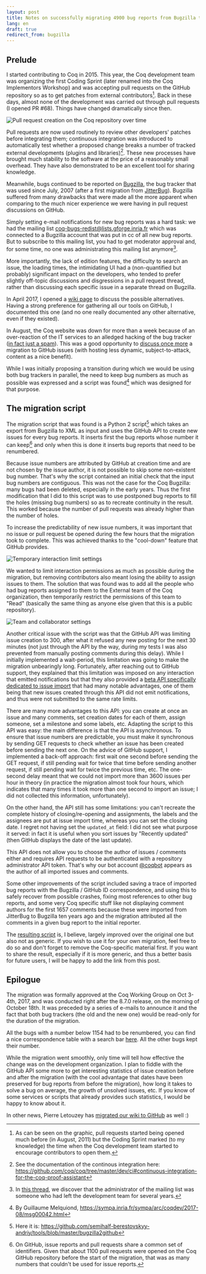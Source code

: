 ```yaml
---
layout: post
title: Notes on successfully migrating 4900 bug reports from Bugzilla to GitHub issues
lang: en
draft: true
redirect_from: bugzilla
---
```


## Prelude ##

I started contributing to Coq in 2015. This year, the Coq development team
was organizing the first Coding Sprint (later renamed into the Coq Implementors
Workshop) and was accepting pull requests on the GitHub repository so as to get
patches from external contributors[^1]. Back in these days, almost none of the
development was carried out through pull requests (I opened PR #68). Things
have changed dramatically since then.

![Pull request creation on the Coq repository over time](/images/coq-pull-requests-over-time.png)

[^1]: As can be seen on the graphic, pull requests started being opened much before (in August, 2011) but the Coding Sprint marked (to my knowledge) the time when the Coq development team started to encourage contributors to open them.

Pull requests are now used routinely to review other developers' patches before
integrating them; continuous integration was introduced to automatically test
whether a proposed change breaks a number of tracked external developments
(plugins and libraries)[^2]. These new processes have brought much stability
to the software at the price of a reasonably small overhead. They have also
demonstrated to be an excellent tool for sharing knowledge.

[^2]: See the documentation of the continous integration here: <https://github.com/coq/coq/tree/master/dev/ci#continuous-integration-for-the-coq-proof-assistant>

Meanwhile, bugs continued to be reported on [Bugzilla](https://www.bugzilla.org/),
the bug tracker that was used since July, 2007 (after a first migration from
[JitterBug](https://www.samba.org/jitterbug/)). Bugzilla suffered from many
drawbacks that were made all the more apparent when comparing to the much nicer
experience we were having in pull request discussions on GitHub.

Simply setting e-mail notifications for new bug reports was a hard task: we
had the mailing list <coq-bugs-redist@lists.gforge.inria.fr> which was connected
to a Bugzilla account that was put in cc of all new bug reports. But to
subscribe to this mailing list, you had to get moderator approval and, for some
time, no one was administrating this mailing list anymore[^3].

[^3]: In [this thread](https://sympa.inria.fr/sympa/arc/coqdev/2017-04/msg00025.html), we discover that the administrator of the mailing list was someone who had left the development team for several years.

More importantly, the lack of edition features, the difficulty to search an
issue, the loading times, the intimidating UI had a (non-quantified but probably)
significant impact on the developers, who tended to prefer slightly off-topic
discussions and disgressions in a pull request thread, rather than discussing
each specific issue in a separate thread on Bugzilla.

In April 2017, I opened a [wiki page](https://github.com/coq/coq/wiki/BugzillaVsOtherTools)
to discuss the possible
alternatives. Having a strong preference for gathering all our tools on GitHub,
I documented this one (and no one really documented any other alternative,
even if they existed).

In August, the Coq website was down for more than a week because of an
over-reaction of the IT services to an alledged hacking of the bug tracker
([in fact just a spam](https://sympa.inria.fr/sympa/arc/coq-club/2017-08/msg00040.html)). This was a good opportunity to
[discuss once more](https://sympa.inria.fr/sympa/arc/coqdev/2017-08/msg00019.html)
a migration to GitHub issues (with hosting less dynamic, subject-to-attack,
content as a nice benefit).

While I was initially proposing a transition during which we would be using both
bug trackers in parallel, the need to keep bug numbers as much as possible
was expressed and a script was found[^4] which was designed for that purpose.

[^4]: By Guillaume Melquiond, <https://sympa.inria.fr/sympa/arc/coqdev/2017-08/msg00042.html>

## The migration script ##

The migration script that was found is a Python 2 script[^5] which takes an export
from Bugzilla to XML as input and uses the GitHub API to create new issues
for every bug reports. It inserts first the bug reports whose number it can keep[^6]
and only when this is done it inserts bug reports that need to be renumbered.

[^5]: Here it is: <https://github.com/semihalf-berestovskyy-andriy/tools/blob/master/bugzilla2github>

[^6]: On GitHub, issue reports and pull requests share a common set of identifiers. Given that about 1100 pull requests were opened on the Coq GitHub repository before the start of the migration, that was as many numbers that couldn't be used for issue reports.

Because issue numbers are attributed by GitHub at creation time and are not
chosen by the issue author, it is not possible to skip some non-existent bug
number. That's why the script contained an initial check that the input bug
numbers are contiguous. This was not the case for the Coq Bugzilla: many bugs
had been deleted, especially in the early years. Thus the first modification
that I did to this script was to use postponed bug reports to fill the holes
(missing bug numbers) so as to recreate continuity in the result. This worked
because the number of pull requests was already higher than the number of holes.

To increase the predictability of new issue numbers, it was important that no
issue or pull request be opened during the few hours that the migration took
to complete. This was achieved thanks to the "cool-down" feature that GitHub
provides.

![Temporary interaction limit settings](/images/cool-down-github.png)

We wanted to limit interaction permissions as much as possible during the
migration, but removing contributors also meant losing the ability to assign
issues to them. The solution that was found was to add all the people who had
bug reports assigned to them to the External team of the Coq organization,
then temporarily restrict the permissions of this team to "Read" (basically the
same thing as anyone else given that this is a public repository).

![Team and collaborator settings](/images/teams-github.png)

Another critical issue with the script was that the GitHub API was limiting issue
creation to 300, after what it refused any new posting for the next 30 minutes
(not just through the API by the way, during my tests I was also prevented from
manually posting comments during this delay). While I initially implemented a
wait-period, this limitation was going to make the migration unbearingly long.
Fortunately, after reaching out to GitHub support, they explained that this
limitation was imposed on any interaction that emitted notifications but that
they also provided a
[beta API specifically dedicated to issue import](https://gist.github.com/jonmagic/5282384165e0f86ef105) that had many notable advantages, one of them being that new issues created
through this API did not emit notifications, and thus were not submitted to
the same rate limits.

There are many more advantages to this API: you can create at once an issue and
many comments, set creation dates for each of them, assign someone, set a
milestone and some labels, etc. Adapting the script to this API was easy: the
main difference is that the API is asynchronous. To ensure that issue numbers
are predictable, you must make it synchronous by sending GET requests to check
whether an issue has been created before sending the next one. On the advice
of GitHub support, I implemented a back-off approach: first wait one second
before sending the GET request, if still pending wait for twice that time
before sending another request, if still pending wait for twice the previous
time, etc. The one-second delay meant that we could not import more than 3600
issues per hour in theory (in practice the migration almost took four hours,
which indicates that many times it took more than one second to import an
issue; I did not collected this information, unfortunately).

On the other hand, the API still has some limitations: you can't recreate the
complete history of closing/re-opening and assignments, the labels and the
assignees are put at issue import time, whereas you can set the
closing date. I regret not having set the `updated_at` field: I did not see
what purpose it served: in fact it is useful when you sort issues by "Recently
updated" (then GitHub displays the date of the last update).

This API does not allow you to choose the author of issues / comments
either and requires API requests to be authenticated with a repository
administrator API token. That's why our bot account
[@coqbot](https://github.com/coqbot) appears as the author of all imported
issues and comments.

Some other improvements of the script included saving a trace of imported
bug reports with the Bugzilla / GitHub ID correspondence, and using this
to safely recover from possible crashes, fixing most references to other
bug reports, and some very Coq specific stuff like not displaying comment
authors for the first 1657 comments because these were imported from
JitterBug to Bugzilla ten years ago and the migration attributed all the
comments in a given bug report to the initial reporter.

The [resulting script](https://gist.github.com/Zimmi48/d923e52f64fe17c72852d9c148bfcdc6#file-bugzilla2github)
is, I believe, largely improved over the original one but also not as generic.
If you wish to use it for your own migration, feel free to do so and don't
forget to remove the Coq-specific material first. If you want to share the
result, especially if it is more generic, and thus a better basis for future
users, I will be happy to add the link from this post.

## Epilogue ##

The migration was formally approved at the Coq Working Group on Oct 3-4th, 2017,
and was conducted right after the 8.7.0 release, on the morning of October
18th. It was preceded by a series of e-mails to announce it and
the fact that both bug trackers (the old and the new one) would be read-only
for the duration of the migration.

All the bugs with a number below 1154 had to be renumbered, you can find
a nice correspondence table with a search bar
[here](https://gist.github.com/Zimmi48/d923e52f64fe17c72852d9c148bfcdc6#file-bugzilla2github_stripped-csv).
All the other bugs kept their number.

While the migration went smoothly, only time will tell how effective the
change was on the development organization. I plan to fiddle with the GitHub
API some more to get interesting statistics of issue creation before and
after the migration (with the cool advantage that dates have been preserved
for bug reports from before the migration), how long it takes to solve a
bug on average, the growth of unsolved issues, etc. If you know of some
services or scripts that already provides such statistics, I would be happy
to know about it.

In other news, Pierre Letouzey has
[migrated our wiki to GitHub](https://github.com/coq/coq/wiki/WikiMigration)
as well :)
